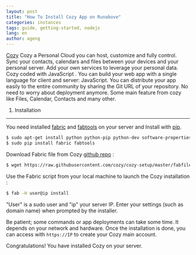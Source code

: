 ```yaml
---
layout: post
title: "How To Install Cozy App on Runabove"
categories: instances
tags: guide, getting-started, nodejs
lang: en
author: ageng
---
```


[Cozy](http://cozy.io/en/) Cozy a Personal Cloud you can host, customize and fully control. Sync your contacts, calendars and files between your devices and your personal server. Add your own services to leverage your personal data. Cozy coded with JavaScript . You can build your web app with a single language for client and server: JavaScript. You can distribute your app easily to the entire community by sharing the Git URL of your repository. No need to worry about deployment anymore. Some main feature from cozy like Files, Calendar, Contacts and many other.

1. Installation
-----

You need installed [fabric](http://www.fabfile.org/) and [fabtools](https://pypi.python.org/pypi/fabtools/0.19.0) on your server and Install with [pip](https://pypi.python.org/pypi/pip).

```bash
$ sudo apt-get install python python-pip python-dev software-properties-common 
$ sudo pip install fabric fabtools
```

Download Fabric file from Cozy [github repo](https://github.com/cozy/cozy-setup) :

```bash
$ wget https://raw.githubusercontent.com/cozy/cozy-setup/master/fabfile.py
```

Use the Fabric script from your local machine to launch the Cozy installation :

```bash
$ fab -H user@ip install
```

"User" is a sudo user and "ip" your server IP. Enter your settings (such as domain name) when prompted by the installer.

Be patient; some commands or app deployments can take some time. It depends on your network and hardware. Once the installation is done, you can access with ```https://IP``` to create your Cozy main account.

Congratulations! You have installed Cozy on your server.